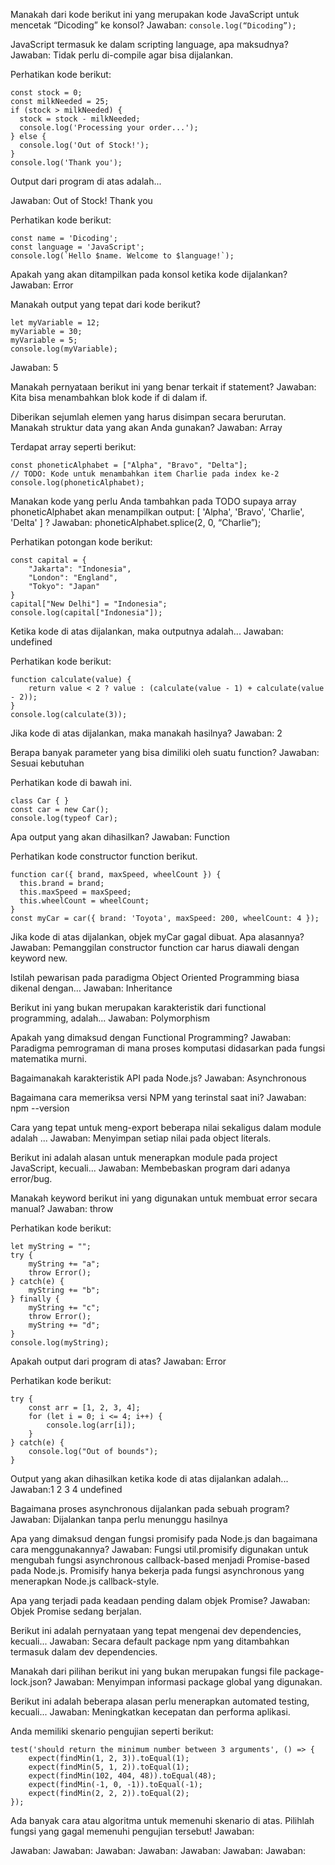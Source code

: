 Manakah dari kode berikut ini yang merupakan kode JavaScript untuk mencetak “Dicoding” ke konsol?
Jawaban: ``` console.log(“Dicoding”); ```

JavaScript termasuk ke dalam scripting language, apa maksudnya?
Jawaban: Tidak perlu di-compile agar bisa dijalankan.


Perhatikan kode berikut:
```
const stock = 0;
const milkNeeded = 25;
if (stock > milkNeeded) {
  stock = stock - milkNeeded;
  console.log('Processing your order...');
} else {
  console.log('Out of Stock!');
}
console.log('Thank you');
```
Output dari program di atas adalah...

Jawaban:
Out of Stock!
Thank you


Perhatikan kode berikut:
```
const name = 'Dicoding';
const language = 'JavaScript';
console.log(`Hello $name. Welcome to $language!`);
```
Apakah yang akan ditampilkan pada konsol ketika kode dijalankan?
Jawaban: Error


Manakah output yang tepat dari kode berikut?
```
let myVariable = 12;
myVariable = 30;
myVariable = 5;
console.log(myVariable);
```
Jawaban: 5


Manakah pernyataan berikut ini yang benar terkait if statement?
Jawaban: Kita bisa menambahkan blok kode if di dalam if.

Diberikan sejumlah elemen yang harus disimpan secara berurutan. Manakah struktur data yang akan Anda gunakan?
Jawaban: Array


Terdapat array seperti berikut:
```
const phoneticAlphabet = ["Alpha", "Bravo", "Delta"];
// TODO: Kode untuk menambahkan item Charlie pada index ke-2
console.log(phoneticAlphabet);
```
Manakan kode yang perlu Anda tambahkan pada TODO supaya array phoneticAlphabet akan menampilkan output: [ 'Alpha', 'Bravo', 'Charlie', 'Delta' ] ?
Jawaban: phoneticAlphabet.splice(2, 0, “Charlie”);


Perhatikan potongan kode berikut:
```
const capital = {
    "Jakarta": "Indonesia",
    "London": "England",
    "Tokyo": "Japan"
}
capital["New Delhi"] = "Indonesia";
console.log(capital["Indonesia"]);
```
Ketika kode di atas dijalankan, maka outputnya adalah...
Jawaban: undefined


Perhatikan kode berikut:
```
function calculate(value) {
    return value < 2 ? value : (calculate(value - 1) + calculate(value - 2));
}
console.log(calculate(3));
```
Jika kode di atas dijalankan, maka manakah hasilnya?
Jawaban: 2 


Berapa banyak parameter yang bisa dimiliki oleh suatu function?
Jawaban: Sesuai kebutuhan

Perhatikan kode di bawah ini.
```
class Car { }
const car = new Car();
console.log(typeof Car);
```
Apa output yang akan dihasilkan?
Jawaban: Function


Perhatikan kode constructor function berikut.
```
function car({ brand, maxSpeed, wheelCount }) {
  this.brand = brand;
  this.maxSpeed = maxSpeed;
  this.wheelCount = wheelCount;
}
const myCar = car({ brand: 'Toyota', maxSpeed: 200, wheelCount: 4 });
```
Jika kode di atas dijalankan, objek myCar gagal dibuat. Apa alasannya?
Jawaban: Pemanggilan constructor function car harus diawali dengan keyword new.


Istilah pewarisan pada paradigma Object Oriented Programming biasa dikenal dengan…
Jawaban: Inheritance


Berikut ini yang bukan merupakan karakteristik dari functional programming, adalah...
Jawaban: Polymorphism


Apakah yang dimaksud dengan Functional Programming?
Jawaban: Paradigma pemrograman di mana proses komputasi didasarkan pada fungsi matematika murni.


Bagaimanakah karakteristik API pada Node.js?
Jawaban: Asynchronous


Bagaimana cara memeriksa versi NPM yang terinstal saat ini?
Jawaban: npm --version


Cara yang tepat untuk meng-export beberapa nilai sekaligus dalam module adalah ...
Jawaban: Menyimpan setiap nilai pada object literals.


Berikut ini adalah alasan untuk menerapkan module pada project JavaScript, kecuali...
Jawaban: Membebaskan program dari adanya error/bug.


Manakah keyword berikut ini yang digunakan untuk membuat error secara manual?
Jawaban: throw


Perhatikan kode berikut:
```
let myString = "";
try {
    myString += "a";
    throw Error();
} catch(e) {
    myString += "b";
} finally {
    myString += "c";
    throw Error();
    myString += "d";
}
console.log(myString);
```
Apakah output dari program di atas?
Jawaban: Error


Perhatikan kode berikut:
```
try {
    const arr = [1, 2, 3, 4];
    for (let i = 0; i <= 4; i++) {
        console.log(arr[i]);
    }
} catch(e) {
    console.log("Out of bounds");
}
```
Output yang akan dihasilkan ketika kode di atas dijalankan adalah...
Jawaban:1
2
3
4
undefined


Bagaimana proses asynchronous dijalankan pada sebuah program?
Jawaban: Dijalankan tanpa perlu menunggu hasilnya


Apa yang dimaksud dengan fungsi promisify pada Node.js dan bagaimana cara menggunakannya?
Jawaban: Fungsi util.promisify digunakan untuk mengubah fungsi asynchronous callback-based menjadi Promise-based pada Node.js. 
Promisify hanya bekerja pada fungsi asynchronous yang menerapkan Node.js callback-style.


Apa yang terjadi pada keadaan pending dalam objek Promise?
Jawaban: Objek Promise sedang berjalan.


Berikut ini adalah pernyataan yang tepat mengenai dev dependencies, kecuali...
Jawaban: Secara default package npm yang ditambahkan termasuk dalam dev dependencies.


Manakah dari pilihan berikut ini yang bukan merupakan fungsi file package-lock.json?
Jawaban: Menyimpan informasi package global yang digunakan.


Berikut ini adalah beberapa alasan perlu menerapkan automated testing, kecuali...
Jawaban: Meningkatkan kecepatan dan performa aplikasi.


Anda memiliki skenario pengujian seperti berikut:
```
test('should return the minimum number between 3 arguments', () => {
    expect(findMin(1, 2, 3)).toEqual(1);
    expect(findMin(5, 1, 2)).toEqual(1);
    expect(findMin(102, 404, 48)).toEqual(48);
    expect(findMin(-1, 0, -1)).toEqual(-1);
    expect(findMin(2, 2, 2)).toEqual(2);
});
```
Ada banyak cara atau algoritma untuk memenuhi skenario di atas. Pilihlah fungsi yang gagal memenuhi pengujian tersebut!
Jawaban: 




Jawaban: 
Jawaban: 
Jawaban: 
Jawaban: 
Jawaban: 
Jawaban: 
Jawaban: 
